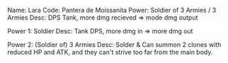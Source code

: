 Name: Lara
Code: Pantera de Moissanita
Power: Soldier of 3 Armies / 3 Armies
Desc: DPS Tank, more dmg recieved => mode dmg output

Power 1: Soldier
Desc: Tank DPS, more dmg in => more dmg out

Power 2: (Soldier of) 3 Armies
Desc: Solder & Can summon 2 clones with reduced HP and ATK, and they can't strive too far from the main body.